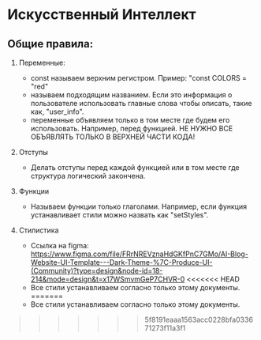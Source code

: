 # Искусственный Интеллект

## Общие правила: 
1. Переменные:
   * const называем верхним регистром. Пример: "const COLORS = "red"
   * называем подходящим названием. Если это информация о пользователе использовать главные слова чтобы описать, такие как, "user_info".
   * переменные объявляем только в том месте где будем его использовать. Например, перед функцией. НЕ НУЖНО ВСЕ ОБЪЯВЛЯТЬ ТОЛЬКО В ВЕРХНЕЙ ЧАСТИ КОДА!

2. Отступы
    * Делать отступы перед каждой функцией или в том месте где структура логический закончена. 

3. Функции 
   * Называем функции только глаголами. Например, если функция устанавливает стили можно назвать как "setStyles".

4. Стилистика
    * Ссылка на figma: https://www.figma.com/file/FRrNREVznaHdGKfPnC7GMo/AI-Blog-Website-UI-Template---Dark-Theme-%7C-Produce-UI-(Community)?type=design&node-id=18-214&mode=design&t=x17WSmvmGeP7CHVR-0
<<<<<<< HEAD
    * Все стили устанавливаем согласно только этому документы. 
=======
    * Все стили устанавливаем согласно только этому документы. 
>>>>>>> 5f8191eaaa1563acc0228bfa033671273f11a3f1
